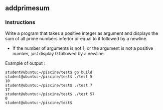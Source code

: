 ## addprimesum

### Instructions

Write a program that takes a positive integer as argument and displays the sum of all prime numbers inferior or equal to it followed by a newline.

- If the number of arguments is not 1, or the argument is not a positive number, just display 0 followed by a newline.

Example of output :

```console
student@ubuntu:~/piscine/test$ go build
student@ubuntu:~/piscine/test$ ./test 5
10
student@ubuntu:~/piscine/test$ ./test 7
17
student@ubuntu:~/piscine/test$ ./test 57
0
student@ubuntu:~/piscine/test$
```